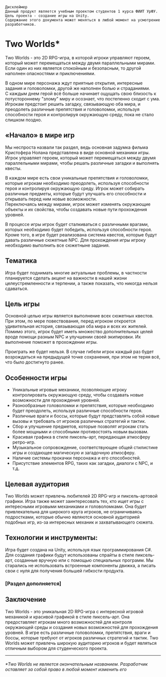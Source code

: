     Дисклеймер
    Данный продукт является учебным проектом студентов 1 курса ФИИТ УрФУ. Цель проекта - создание игры на Unity.
    Содержание этого документа может меняться в любой момент на усмотрение разработчиков.

# Two Worlds* 
Two Worlds - это 2D RPG-игра, в которой игроки управляют героем, который может перемещаться между двумя параллельными мирами. Если один из них является спокойным и безопасным, то другой наполнен опасностями и приключениями. </br>

В одном мире персонажа ждут приятные открытия, интересные задания и головоломки, другой же наполнен болью и страданиями. </br>
С каждым днем герой всё больше начинает ощущать свою близость к потустороннему "злому" миру и осознает, что постепенно сходит с ума. Игрокам предстоит решить загадку, связывающую оба мира, и преодолеть различные препятствия и головоломки, используя способности героя и контролируя окружающую среду, пока не стало слишком поздно.</br>


## «Начало» в мире игр
Мы неспроста назвали так раздел, ведь основная задумка фильма Кристофера Нолана представлена в виде основной механики игры. Игрок управляет героем, который может перемещаться между двумя параллельными мирами, чтобы решать различные загадки и выполнять квесты.</br>

В каждом мире есть свои уникальные препятствия и головоломки, которые игрокам необходимо преодолеть, используя способности героя и контролируя окружающую среду.
Игрок может собирать различные предметы, которые будут улучшать его способности и открывать перед ним новые возможности.</br>
Переключаясь между мирами, игрок может изменять окружающие объекты и их свойства, чтобы создавать новые пути прохождения уровней.</br>

В процессе игры игрок будет сталкиваться с различными врагами, которых необходимо будет победить, используя способности героя.
Кроме того, в игре будет реализована система квестов, которые будут давать различные сюжетные NPC. Для прохождения игры игроку необходимо выполнить все сюжетныне задания. </br>


## Тематика
Игра будет поднимать многие актуальные проблемы, в частности планируется сделать акцент на важности в нашей жизни целеустремленности и терпении, а также показать, что никогда нельзя сдаваться.


## Цель игры
Основной целью игры является выполнение всех сюжетных квестов. При этом, по мере повествования, перед игроком откроется удивительная история, связывающая оба мира и всех их жителей. Помимо этого, игрок будет иметь множество дополнительных целей вроде помощи разным NPC и улучшении своей экипировки. Их выполнение поможет в прохождении игры.</br>

Проиграть же будет нельзя. В случае гибели игрок каждый раз будет возрождаться на предыдущей точке сохранения, при этом не теряя всё, что было достигнуто ранее.


## Особенности игры
*	Уникальные игровые механики, позволяющие игроку контролировать окружающую среду, чтобы создавать новые возможности для прохождения уровней.
*	Разнообразные головоломки и препятствия, которые необходимо будет преодолеть, используя различные способности героя.
*	Различные враги и боссы, которые будут представлять собой новые вызовы и требовать от игроков различных стратегий и тактик.
*	Сбор и улучшение предметов, которые позволят игрокам стать более мощными и способными противостоять новым вызовам.
*	Красивая графика в стиле пиксель-арт, передающая атмосферу ретро-игр.
*	Музыкальное сопровождение, соответствующее общей стилистике игры и создающее магическую и загадочную атмосферу.
*	Наличие системы прокачки персонажа и его способностей.
* Присутствие элементов RPG, таких как загадки, диалоги с NPC, и т.д.


## Целевая аудитория
Two Worlds может привлечь любителей 2D RPG-игр и пиксель-артовой графики. Игра также может заинтересовать тех, кто ищет игры с интересными игровыми механиками и головоломками. Она будет привлекательна для широкого круга игроков, не ограничиваясь подростками, которые обычно являются основной аудиторией подобных игр, из-за интересных механик и захватывающего сюжета.


## Технологии и инструменты:
Игра будет создана на Unity, используя язык программирования C#. Для создания графики будут использованы спрайты в стиле пиксель-арт, созданные вручную или с помощью специальных программ. Мы старались не использовать встроенные компоненты движка, а писать свои с нуля для получения большей гибкости продукта.
### <b>[Раздел дополняется]</b>


## Заключение
Two Worlds - это уникальная 2D RPG-игра с интересной игровой механикой и красивой графикой в стиле пиксель-арт. Она предоставляет игрокам много возможностей для контроля окружающей среды и создания новых возможностей для прохождения уровней. В игре есть различные головоломки, препятствия, враги и боссы, которые требуют от игроков различных стратегий и тактик. Two Worlds может привлечь широкую аудиторию игроков и будет являться отличным выбором для студенческого проекта.


---
###### *Two Worlds не является окончательным названием. Разработчик оставляет за собой право в любой момент изменить его 

